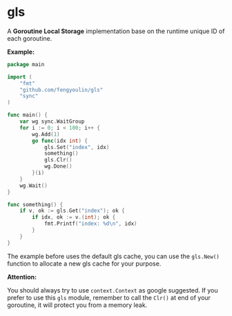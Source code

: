 # gls #

A **Goroutine Local Storage** implementation base on the runtime unique ID of each goroutine.

**Example:**

```go
package main

import (
	"fmt"
	"github.com/fengyoulin/gls"
	"sync"
)

func main() {
	var wg sync.WaitGroup
	for i := 0; i < 100; i++ {
		wg.Add(1)
		go func(idx int) {
			gls.Set("index", idx)
			something()
			gls.Clr()
			wg.Done()
		}(i)
	}
	wg.Wait()
}

func something() {
	if v, ok := gls.Get("index"); ok {
		if idx, ok := v.(int); ok {
			fmt.Printf("index: %d\n", idx)
		}
	}
}
```
The example before uses the default gls cache, you can use the `gls.New()` function to allocate a new gls cache for your purpose.

**Attention:**

You should always try to use `context.Context` as google suggested. If you prefer to use this `gls` module, remember to call the `Clr()` at end of your goroutine, it will protect you from a memory leak.
